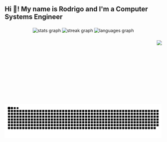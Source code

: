 <h2 align="left">Hi 👋! My name is Rodrigo and I'm a Computer Systems Engineer</h2>

###

<div align="center">
  <img src="https://github-readme-stats.vercel.app/api?username=rodrigobarbaedu&hide_title=false&hide_rank=false&show_icons=true&include_all_commits=true&count_private=true&disable_animations=false&theme=dracula&locale=en&hide_border=false" height="150" alt="stats graph"  />
  <img src="https://streak-stats.demolab.com?user=rodrigobarbaedu&locale=en&mode=daily&theme=dracula&hide_border=false&border_radius=5" height="150" alt="streak graph"  />
  <img src="https://github-readme-stats.vercel.app/api/top-langs?username=rodrigobarbaedu&locale=en&hide_title=false&layout=compact&card_width=320&langs_count=5&theme=dracula&hide_border=false" height="150" alt="languages graph"  />
</div>

###

<img align="right" height="205" src="https://i.imgur.com/b39oSa7.jpg"  />

###

<img src="https://raw.githubusercontent.com/rodrigobarbaedu/rodrigobarbaedu/output/snake.svg" alt="Snake animation" />

###
